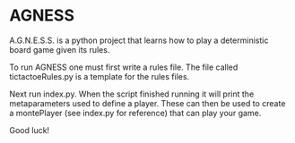 # AGNESS
A.G.N.E.S.S. is a python project that learns how to play a deterministic board game given its rules.


To run AGNESS one must first write a rules file. The file called tictactoeRules.py is a template for the rules files.

Next run index.py. When the script finished running it will print the metaparameters used to define a player. 
These can then be used to create a montePlayer (see index.py for reference) that can play your game.

Good luck!
